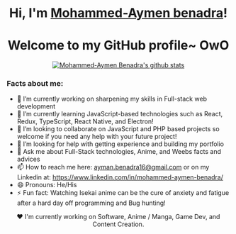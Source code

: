 <h1 align="center">Hi, I'm <a href="https://aymenBenadra.github.io">Mohammed-Aymen benadra</a>!</h1>
<h1 align="center">Welcome to my GitHub profile~ OwO</h1>

<p align="center">
  <a href="https://github.com/aymenBenadra"><img src="https://github-readme-stats.vercel.app/api?username=aymenBenadra&hide_border=true&show_icons=true" alt="Mohammed-Aymen Benadra's github stats"></a>
</p>

### Facts about me:
- 🔭 I’m currently working on sharpening my skills in Full-stack web development
- 🌱 I’m currently learning JavaScript-based technologies such as React, Redux, TypeScript, React Native, and Electron!
- 👯 I’m looking to collaborate on JavaScript and PHP based projects so welcome if you need any help with your future project!
- 🤔 I’m looking for help with getting experience and building my portfolio
- 💬 Ask me about Full-Stack technologies, Anime, and Weebs facts and advices 
- 📫 How to reach me here: ayman.benadra16@gmail.com or on my Linkedin at: https://www.linkedin.com/in/mohammed-aymen-benadra/
- 😄 Pronouns: He/His
- ⚡ Fun fact: Watching Isekai anime can be the cure of anxiety and fatigue after a hard day off programming and Bug hunting!

<p align="center">❤ I'm currently working on Software, Anime / Manga, Game Dev, and Content Creation.</p>
